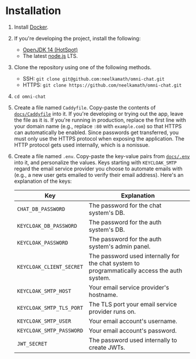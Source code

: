 # Installation

1. Install [Docker](https://hub.docker.com/search/?type=edition&offering=community).
1. If you're developing the project, install the following:
    - [OpenJDK 14 (HotSpot)](https://adoptopenjdk.net/?variant=openjdk14&jvmVariant=hotspot)
    - The latest [node.js](https://nodejs.org/en/download/) LTS.
1. Clone the repository using one of the following methods.
    - SSH: `git clone git@github.com:neelkamath/omni-chat.git`
    - HTTPS: `git clone https://github.com/neelkamath/omni-chat.git`
1. `cd omni-chat`
1. Create a file named `Caddyfile`. Copy-paste the contents of [`docs/Caddyfile`](Caddyfile) into it. If you're developing or trying out the app, leave the file as it is. If you're running in production, replace the first line with your domain name (e.g., replace `:80` with `example.com`) so that HTTPS can automatically be enabled. Since passwords get transferred, you must only use the HTTPS protocol when exposing the application. The HTTP protocol gets used internally, which is a nonissue.
1. Create a file named `.env`. Copy-paste the key-value pairs from [`docs/.env`](.env) into it, and personalize the values. Keys starting with `KEYCLOAK_SMTP` regard the email service provider you choose to automate emails with (e.g., a new user gets emailed to verify their email address). Here's an explanation of the keys:

    |Key|Explanation|
    |---|---|
    |`CHAT_DB_PASSWORD`|The password for the chat system's DB.|
    |`KEYCLOAK_DB_PASSWORD`|The password for the auth system's DB.|
    |`KEYCLOAK_PASSWORD`|The password for the auth system's admin panel.|
    |`KEYCLOAK_CLIENT_SECRET`|The password used internally for the chat system to programmatically access the auth system.|
    |`KEYCLOAK_SMTP_HOST`|Your email service provider's hostname.|
    |`KEYCLOAK_SMTP_TLS_PORT`|The TLS port your email service provider runs on.|
    |`KEYCLOAK_SMTP_USER`|Your email account's username.|
    |`KEYCLOAK_SMTP_PASSWORD`|Your email account's password.|
    |`JWT_SECRET`|The password used internally to create JWTs.|